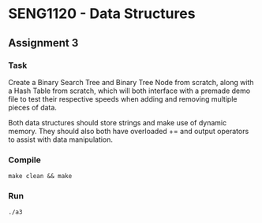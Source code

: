 # SENG1120 - Data Structures
## Assignment 3
### Task
Create a Binary Search Tree and Binary Tree Node from scratch, along with a Hash Table from scratch, which will both interface with a premade demo file to test their respective speeds when adding and removing multiple pieces of data.

Both data structures should store strings and make use of dynamic memory. They should also both have overloaded += and output operators to assist with data manipulation.

### Compile
`make clean && make`

### Run
`./a3`
